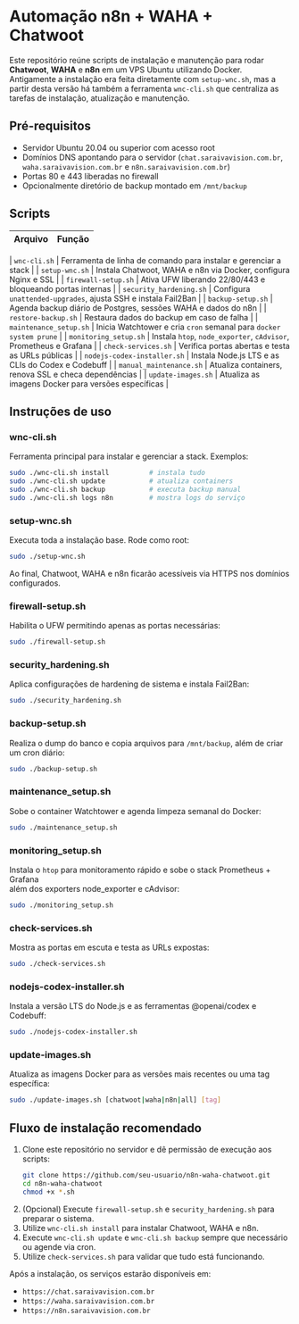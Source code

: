 # Automação n8n + WAHA + Chatwoot

Este repositório reúne scripts de instalação e manutenção para rodar **Chatwoot**, **WAHA** e **n8n** em um VPS Ubuntu utilizando Docker.
Antigamente a instalação era feita diretamente com `setup-wnc.sh`, mas a partir desta versão há também a ferramenta `wnc-cli.sh` que centraliza as tarefas de instalação, atualização e manutenção.

## Pré-requisitos

- Servidor Ubuntu 20.04 ou superior com acesso root
- Domínios DNS apontando para o servidor (`chat.saraivavision.com.br`, `waha.saraivavision.com.br` e `n8n.saraivavision.com.br`)
- Portas 80 e 443 liberadas no firewall
- Opcionalmente diretório de backup montado em `/mnt/backup`

## Scripts

| Arquivo | Função |
|---------|---------|

| `wnc-cli.sh` | Ferramenta de linha de comando para instalar e gerenciar a stack |
| `setup-wnc.sh` | Instala Chatwoot, WAHA e n8n via Docker, configura Nginx e SSL |
| `firewall-setup.sh` | Ativa UFW liberando 22/80/443 e bloqueando portas internas |
| `security_hardening.sh` | Configura `unattended-upgrades`, ajusta SSH e instala Fail2Ban |
| `backup-setup.sh` | Agenda backup diário de Postgres, sessões WAHA e dados do n8n |
| `restore-backup.sh` | Restaura dados do backup em caso de falha |
| `maintenance_setup.sh` | Inicia Watchtower e cria `cron` semanal para `docker system prune` |
| `monitoring_setup.sh` | Instala `htop`, `node_exporter`, `cAdvisor`, Prometheus e Grafana |
| `check-services.sh` | Verifica portas abertas e testa as URLs públicas |
| `nodejs-codex-installer.sh` | Instala Node.js LTS e as CLIs do Codex e Codebuff |
| `manual_maintenance.sh` | Atualiza containers, renova SSL e checa dependências |
| `update-images.sh` | Atualiza as imagens Docker para versões específicas |


## Instruções de uso

### wnc-cli.sh
Ferramenta principal para instalar e gerenciar a stack. Exemplos:
```bash
sudo ./wnc-cli.sh install          # instala tudo
sudo ./wnc-cli.sh update           # atualiza containers
sudo ./wnc-cli.sh backup           # executa backup manual
sudo ./wnc-cli.sh logs n8n         # mostra logs do serviço
```

### setup-wnc.sh
Executa toda a instalação base. Rode como root:
```bash
sudo ./setup-wnc.sh
```
Ao final, Chatwoot, WAHA e n8n ficarão acessíveis via HTTPS nos domínios configurados.

### firewall-setup.sh
Habilita o UFW permitindo apenas as portas necessárias:
```bash
sudo ./firewall-setup.sh
```

### security_hardening.sh
Aplica configurações de hardening de sistema e instala Fail2Ban:
```bash
sudo ./security_hardening.sh
```

### backup-setup.sh
Realiza o dump do banco e copia arquivos para `/mnt/backup`, além de criar um cron diário:
```bash
sudo ./backup-setup.sh
```

### maintenance_setup.sh
Sobe o container Watchtower e agenda limpeza semanal do Docker:
```bash
sudo ./maintenance_setup.sh
```

### monitoring_setup.sh
Instala o `htop` para monitoramento rápido e sobe o stack Prometheus + Grafana \
além dos exporters node_exporter e cAdvisor:
```bash
sudo ./monitoring_setup.sh
```

### check-services.sh
Mostra as portas em escuta e testa as URLs expostas:
```bash
sudo ./check-services.sh
```

### nodejs-codex-installer.sh
Instala a versão LTS do Node.js e as ferramentas @openai/codex e Codebuff:
```bash
sudo ./nodejs-codex-installer.sh
```

### update-images.sh
Atualiza as imagens Docker para as versões mais recentes ou uma tag específica:
```bash
sudo ./update-images.sh [chatwoot|waha|n8n|all] [tag]
```

## Fluxo de instalação recomendado

1. Clone este repositório no servidor e dê permissão de execução aos scripts:
   ```bash
   git clone https://github.com/seu-usuario/n8n-waha-chatwoot.git
   cd n8n-waha-chatwoot
   chmod +x *.sh
   ```
2. (Opcional) Execute `firewall-setup.sh` e `security_hardening.sh` para preparar o sistema.
3. Utilize `wnc-cli.sh install` para instalar Chatwoot, WAHA e n8n.
4. Execute `wnc-cli.sh update` e `wnc-cli.sh backup` sempre que necessário ou agende via cron.
5. Utilize `check-services.sh` para validar que tudo está funcionando.

Após a instalação, os serviços estarão disponíveis em:
- `https://chat.saraivavision.com.br`
- `https://waha.saraivavision.com.br`
- `https://n8n.saraivavision.com.br`

